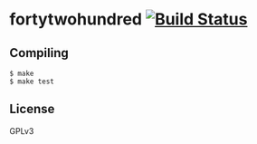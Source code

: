 fortytwohundred [![Build Status](https://magnum.travis-ci.com/ichpuchtli/fortytwohundred.png?token=zGVX3zH429RWzHPwoxy9&branch=master)](https://magnum.travis-ci.com/ichpuchtli/fortytwohundred)
===============


## Compiling

    $ make
    $ make test

## License
GPLv3
